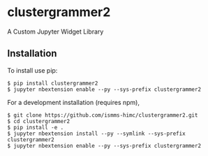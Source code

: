clustergrammer2
===============================

A Custom Jupyter Widget Library

Installation
------------

To install use pip:

    $ pip install clustergrammer2
    $ jupyter nbextension enable --py --sys-prefix clustergrammer2


For a development installation (requires npm),

    $ git clone https://github.com/ismms-himc/clustergrammer2.git
    $ cd clustergrammer2
    $ pip install -e .
    $ jupyter nbextension install --py --symlink --sys-prefix clustergrammer2
    $ jupyter nbextension enable --py --sys-prefix clustergrammer2

